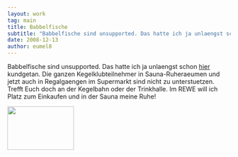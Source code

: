 ```yaml
---
layout: work
tag: main
title: Babbelfische
subtitle: "Babbelfische sind unsupported. Das hatte ich ja unlaengst schon hier kundgetan. Die ganzen Kegelklubteilnehmer in Sauna-Ruheraeumen und jetzt auch in Regalgaengen im Supermarkt sind nicht zu unterstuetzen. Trefft Euch doch an der Kegelbahn oder der&hellip;"
date: 2008-12-13
author: eumel8
---
```


Babbelfische sind unsupported. Das hatte ich ja unlaengst schon <a href="http://www.eumel.de/content/view/86/75/">hier</a> kundgetan. Die ganzen Kegelklubteilnehmer in Sauna-Ruheraeumen und jetzt auch in Regalgaengen im Supermarkt sind nicht zu unterstuetzen. Trefft Euch doch an der Kegelbahn oder der Trinkhalle. Im REWE will ich Platz zum Einkaufen und in der Sauna meine Ruhe!

<div class="image_block"><img src="http://blog.eumelnet.de/blogs/media/blogs/blog//babelfish.gif" alt="" title="" width="150" height="99" /></div>

